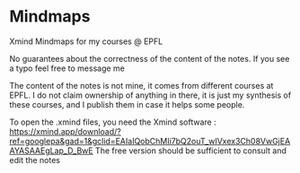 # Mindmaps
Xmind Mindmaps for my courses @ EPFL

No guarantees about the correctness of the content of the notes. If you see a typo feel free to message me

The content of the notes is not mine, it comes from different courses at EPFL. I do not claim ownership of anything in there, it is
just my synthesis of these courses, and I publish them in case it helps some people.

To open the .xmind files, you need the Xmind software : https://xmind.app/download/?ref=googlepa&gad=1&gclid=EAIaIQobChMIi7bQ2ouT_wIVxex3Ch08VwGjEAAYASAAEgLap_D_BwE
The free version should be sufficient to consult and edit the notes

